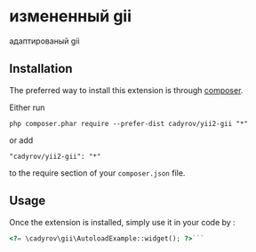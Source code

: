 измененный gii
==============
адаптированый gii

Installation
------------

The preferred way to install this extension is through [composer](http://getcomposer.org/download/).

Either run

```
php composer.phar require --prefer-dist cadyrov/yii2-gii "*"
```

or add

```
"cadyrov/yii2-gii": "*"
```

to the require section of your `composer.json` file.


Usage
-----

Once the extension is installed, simply use it in your code by  :

```php
<?= \cadyrov\gii\AutoloadExample::widget(); ?>```